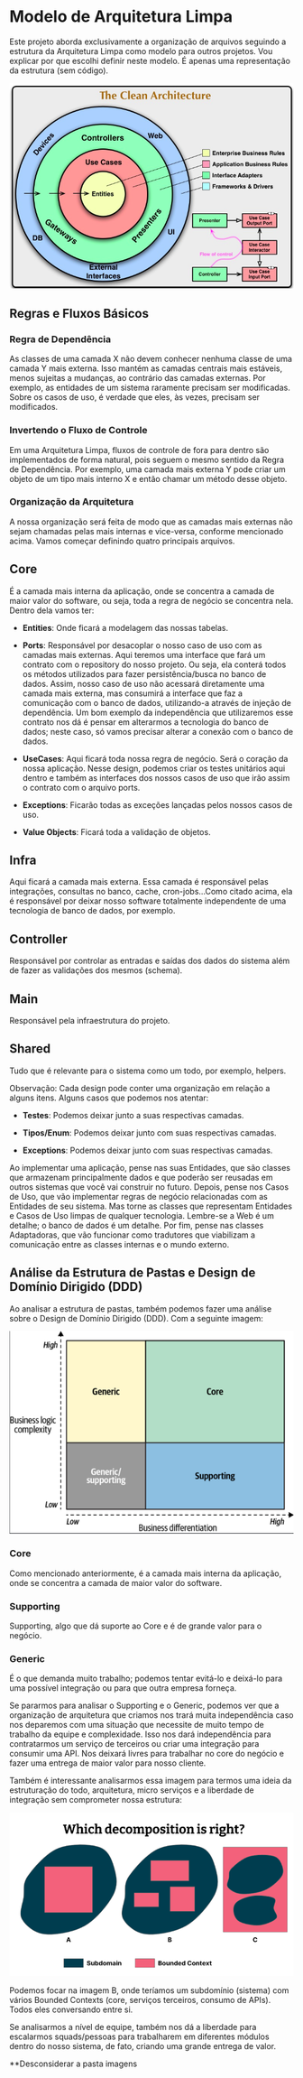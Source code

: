 # Modelo de Arquitetura Limpa

Este projeto aborda exclusivamente a organização de arquivos seguindo a estrutura da Arquitetura Limpa como modelo para outros projetos. Vou explicar por que escolhi definir neste modelo. É apenas uma representação da estrutura (sem código).

![clean_archi](/imagens/Screenshot_169.png)

## Regras e Fluxos Básicos

### Regra de Dependência

As classes de uma camada X não devem conhecer nenhuma classe de uma camada Y mais externa. Isso mantém as camadas centrais mais estáveis, menos sujeitas a mudanças, ao contrário das camadas externas. Por exemplo, as entidades de um sistema raramente precisam ser modificadas. Sobre os casos de uso, é verdade que eles, às vezes, precisam ser modificados.

### Invertendo o Fluxo de Controle

Em uma Arquitetura Limpa, fluxos de controle de fora para dentro são implementados de forma natural, pois seguem o mesmo sentido da Regra de Dependência. Por exemplo, uma camada mais externa Y pode criar um objeto de um tipo mais interno X e então chamar um método desse objeto.

### Organização da Arquitetura

A nossa organização será feita de modo que as camadas mais externas não sejam chamadas pelas mais internas e vice-versa, conforme mencionado acima. Vamos começar definindo quatro principais arquivos.

## Core

É a camada mais interna da aplicação, onde se concentra a camada de maior valor do software, ou seja, toda a regra de negócio se concentra nela. Dentro dela vamos ter:

- **Entities**: Onde ficará a modelagem das nossas tabelas.

- **Ports**: Responsável por desacoplar o nosso caso de uso com as camadas mais externas. Aqui teremos uma interface que fará um contrato com o repository do nosso projeto. Ou seja, ela conterá todos os métodos utilizados para fazer persistência/busca no banco de dados. Assim, nosso caso de uso não acessará diretamente uma camada mais externa, mas consumirá a interface que faz a comunicação com o banco de dados, utilizando-a através de injeção de dependência. Um bom exemplo da independência que utilizaremos esse contrato nos dá é pensar em alterarmos a tecnologia do banco de dados; neste caso, só vamos precisar alterar a conexão com o banco de dados.

- **UseCases**: Aqui ficará toda nossa regra de negócio. Será o coração da nossa aplicação. Nesse design, podemos criar os testes unitários aqui dentro e também as interfaces dos nossos casos de uso que irão assim o contrato com o arquivo ports.

- **Exceptions**: Ficarão todas as exceções lançadas pelos nossos casos de uso.

- **Value Objects**: Ficará toda a validação de objetos.

## Infra

Aqui ficará a camada mais externa. Essa camada é responsável pelas integrações, consultas no banco, cache, cron-jobs...Como citado acima, ela é responsável por deixar nosso software totalmente independente de uma tecnologia de banco de dados, por exemplo.

## Controller

Responsável por controlar as entradas e saídas dos dados do sistema além de fazer as validações dos mesmos (schema).

## Main

Responsável pela infraestrutura do projeto.

## Shared

Tudo que é relevante para o sistema como um todo, por exemplo, helpers.

Observação: Cada design pode conter uma organização em relação a alguns itens. Alguns casos que podemos nos atentar:

- **Testes**: Podemos deixar junto a suas respectivas camadas.

- **Tipos/Enum**: Podemos deixar junto com suas respectivas camadas.

- **Exceptions**: Podemos deixar junto com suas respectivas camadas.

Ao implementar uma aplicação, pense nas suas Entidades, que são classes que armazenam principalmente dados e que poderão ser reusadas em outros sistemas que você vai construir no futuro. Depois, pense nos Casos de Uso, que vão implementar regras de negócio relacionadas com as Entidades de seu sistema. Mas torne as classes que representam Entidades e Casos de Uso limpas de qualquer tecnologia. Lembre-se a Web é um detalhe; o banco de dados é um detalhe. Por fim, pense nas classes Adaptadoras, que vão funcionar como tradutores que viabilizam a comunicação entre as classes internas e o mundo externo.


## Análise da Estrutura de Pastas e Design de Domínio Dirigido (DDD)

Ao analisar a estrutura de pastas, também podemos fazer uma análise sobre o Design de Domínio Dirigido (DDD). Com a seguinte imagem:

![DDD](/imagens/Screenshot_166.png)

### Core
Como mencionado anteriormente, é a camada mais interna da aplicação, onde se concentra a camada de maior valor do software.

### Supporting
Supporting, algo que dá suporte ao Core e é de grande valor para o negócio.

### Generic 
É o que demanda muito trabalho; podemos tentar evitá-lo e deixá-lo para uma possível integração ou para que outra empresa forneça.

Se pararmos para analisar o Supporting e o Generic, podemos ver que a organização de arquitetura que criamos nos trará muita independência caso nos deparemos com uma situação que necessite de muito tempo de trabalho da equipe e complexidade. Isso nos dará independência para contratarmos um serviço de terceiros ou criar uma integração para consumir uma API. Nos deixará livres para trabalhar no core do negócio e fazer uma entrega de maior valor para nosso cliente.

Também é interessante analisarmos essa imagem para termos uma ideia da estruturação do todo, arquitetura, micro serviços e a liberdade de integração sem comprometer nossa estrutura:

![DDD_1](/imagens/Screenshot_167.png)

Podemos focar na imagem B, onde teríamos um subdomínio (sistema) com vários Bounded Contexts (core, serviços terceiros, consumo de APIs). Todos eles conversando entre si.

Se analisarmos a nível de equipe, também nos dá a liberdade para escalarmos squads/pessoas para trabalharem em diferentes módulos dentro do nosso sistema, de fato, criando uma grande entrega de valor.


**Desconsiderar a pasta imagens